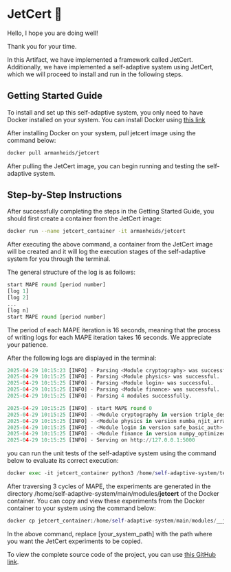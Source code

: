# JetCert 🚀

Hello, I hope you are doing well!

Thank you for your time.

In this Artifact, we have implemented a framework called JetCert. Additionally, we have implemented a self-adaptive system using JetCert, which we will proceed to install and run in the following steps.

## Getting Started Guide
To install and set up this self-adaptive system, you only need to have Docker installed on your system. You can install Docker using [this link](https://www.docker.com/)

After installing Docker on your system, pull jetcert image using the command below:
```bash
docker pull armanheids/jetcert
```
After pulling the JetCert image, you can begin running and testing the self-adaptive system.


## Step-by-Step Instructions
After successfully completing the steps in the Getting Started Guide, you should first create a container from the JetCert image:
```bash
docker run --name jetcert_container -it armanheids/jetcert
```
After executing the above command, a container from the JetCert image will be created and it will log the execution stages of the self-adaptive system for you through the terminal.

The general structure of the log is as follows:
```python
start MAPE round [period number]
[log 1]
[log 2]
...
[log n]
start MAPE round [period number]
```
The period of each MAPE iteration is 16 seconds, meaning that the process of writing logs for each MAPE iteration takes 16 seconds. We appreciate your patience.

After the following logs are displayed in the terminal:
```python
2025-04-29 10:15:23 [INFO] - Parsing <Module cryptography> was successful.
2025-04-29 10:15:25 [INFO] - Parsing <Module physics> was successful.
2025-04-29 10:15:25 [INFO] - Parsing <Module login> was successful.
2025-04-29 10:15:25 [INFO] - Parsing <Module finance> was successful.
2025-04-29 10:15:25 [INFO] - Parsing 4 modules successfully.

2025-04-29 10:15:25 [INFO] - start MAPE round 0
2025-04-29 10:15:25 [INFO] - <Module cryptography in version triple_des>
2025-04-29 10:15:25 [INFO] - <Module physics in version numba_njit_array_optimized>
2025-04-29 10:15:25 [INFO] - <Module login in version safe_basic_auth>
2025-04-29 10:15:25 [INFO] - <Module finance in version numpy_optimized>
2025-04-29 10:15:25 [INFO] - Serving on http://127.0.0.1:5000
```

you can run the unit tests of the self-adaptive system using the command below to evaluate its correct execution:
```python
docker exec -it jetcert_container python3 /home/self-adaptive-system/tests
```

After traversing 3 cycles of MAPE, the experiments are generated in the directory /home/self-adaptive-system/main/modules/__jetcert__ of the Docker container. You can copy and view these experiments from the Docker container to your system using the command below:
```python
docker cp jetcert_container:/home/self-adaptive-system/main/modules/__jetcert__ [your_system_path]/jetcert_experiments
```
In the above command, replace [your_system_path] with the path where you want the JetCert experiments to be copied.

To view the complete source code of the project, you can use [this GitHub link](https://github.com/armanheidarii/JetCert).
